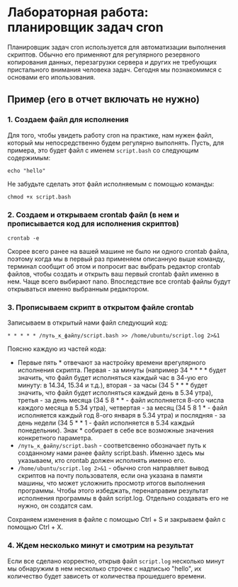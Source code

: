# Лабораторная работа: планировщик задач сron

Планировщик задач cron используется для автоматизации выполнения скриптов. Обычно его применяют для регулярного резервного копирования данных, перезагрузки сервера и других не требующих пристального внимания человека задач. Сегодня мы познакомимся с основами его ипользования.

## Пример (его в отчет включать не нужно)

### 1. Создаем файл для исполнения

  Для того, чтобы увидеть работу cron на практике, нам нужен файл, который мы непосредственно будем регулярно выполнять. Пусть, для примера, это будет файл с именем `script.bash` со следующим содержимым:
  
   ```
   echo "hello"
   ```

  Не забудьте сделать этот файл исполняемым с помощью команды: 

   ```
   chmod +x script.bash
   ```

### 2. Создаем и открываем crontab файл (в нем и прописывается код для исполнения скриптов)
   
   ```
   crontab -e
   ```

   Скорее всего ранее на вашей машине не было ни одного crontab файла, поэтому когда мы в первый раз применяем описанную выше команду, терминал сообщит об этом и попросит вас выбрать редактор crontab файлов, чтобы создать и открыть ваш первый crontab файл именно в нем. Чаще всего выбирают nano. Впоследствие все crontab файлы будут открываться именно выбранным редактором.

### 3. Прописываем скрипт в открытом файле crontab

   Записываем в открытый нами файл следующий код:

   ```
   * * * * * /путь_к_файлу/script.bash >> /home/ubuntu/script.log 2>&1
   ```

   Поясню каждую из частей кода: 
   
   - Первые пять * отвечают за настройку времени врегулярного исполнения скрипта. Первая - за минуты (например 34 * * * * будет значить, что файл будет исполняться каждый час в 34-ую его минуту: в 14.34, 15.34 и т.д.), вторая - за часы (34 5 * * * будет значить, что файл будет исполняться каждый день в 5.34 утра), третья - за день месяца (34 5 8 * * - файл исполняется 8-ого числа каждого месяца в 5.34 утра), четвертая - за месяц (34 5 8 1 * - файл исполняется каждый год 8-ого января в 5.34 утра) и послядняя - за день недели (34 5 * * 1 - файл исполняется в 5.34 каждый понедельник). Знак * собирает в себе все возможные значения конкретного параметра.  
   - `/путь_к_файлу/script.bash` - соответсвенно обозначает путь к созданному нами ранее файлу script.bash. Именно здесь мы указываем, кто crontab должен исполнять именно его.
   - `/home/ubuntu/script.log 2>&1` - обычно cron направляет вывод скриптов на почту пользователя, если она указана в памяти машины, что может усложнить просмотр итогов выполнения программы. Чтобы этого избеджать, перенаправим результат исполнения программы в файл script.log. Отдельно создавать его не нужно, он создатся сам.

   Сохраняем изменения в файле с помощью Ctrl + S и закрываем файл с помощью Ctrl + X.

### 4. Ждем несколько минут и смотрим на результат

   Если все сделано корректно, открыв файл `script.log` несколько минут мы обнаружим в нем несколько строчек с надписью "hello", их количество будет зависеть от количества прошедшего времени.







   
